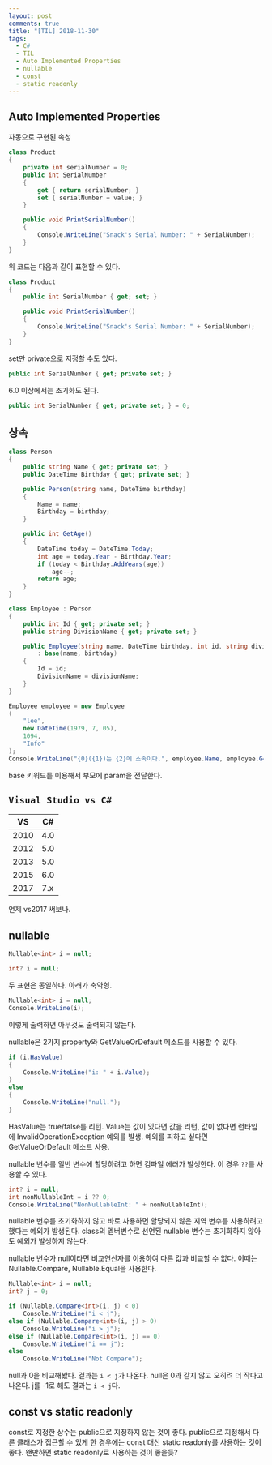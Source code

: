 ```yaml
---
layout: post
comments: true
title: "[TIL] 2018-11-30"
tags:
  - C#
  - TIL
  - Auto Implemented Properties
  - nullable
  - const
  - static readonly
---
```


## Auto Implemented Properties

자동으로 구현된 속성

```cs
class Product
{
    private int serialNumber = 0;
    public int SerialNumber
    {
        get { return serialNumber; }
        set { serialNumber = value; }
    }

    public void PrintSerialNumber()
    {
        Console.WriteLine("Snack's Serial Number: " + SerialNumber);
    }
}
```

위 코드는 다음과 같이 표현할 수 있다.

```cs
class Product
{
    public int SerialNumber { get; set; }

    public void PrintSerialNumber()
    {
        Console.WriteLine("Snack's Serial Number: " + SerialNumber);
    }
}
```

set만 private으로 지정할 수도 있다.

```cs
public int SerialNumber { get; private set; }
```

6.0 이상에서는 초기화도 된다.

```cs
public int SerialNumber { get; private set; } = 0;
```

## 상속

```cs
class Person
{
    public string Name { get; private set; }
    public DateTime Birthday { get; private set; }

    public Person(string name, DateTime birthday)
    {
        Name = name;
        Birthday = birthday;
    }

    public int GetAge()
    {
        DateTime today = DateTime.Today;
        int age = today.Year - Birthday.Year;
        if (today < Birthday.AddYears(age))
            age--;
        return age;
    }
}

class Employee : Person
{
    public int Id { get; private set; }
    public string DivisionName { get; private set; }

    public Employee(string name, DateTime birthday, int id, string divisionName)
        : base(name, birthday)
    {
        Id = id;
        DivisionName = divisionName;
    }
}

Employee employee = new Employee
(
    "lee",
    new DateTime(1979, 7, 05),
    1094,
    "Info"
);
Console.WriteLine("{0}({1})는 {2}에 소속이다.", employee.Name, employee.GetAge(), employee.DivisionName);
```

base 키워드를 이용해서 부모에 param을 전달한다.

## `Visual Studio vs C#`

| VS   | C#  |
| ---- | --- |
| 2010 | 4.0 |
| 2012 | 5.0 |
| 2013 | 5.0 |
| 2015 | 6.0 |
| 2017 | 7.x |

언제 vs2017 써보나.

## nullable

```cs
Nullable<int> i = null;

int? i = null;
```

두 표현은 동일하다. 아래가 축약형.

```cs
Nullable<int> i = null;
Console.WriteLine(i);
```

이렇게 출력하면 아무것도 출력되지 않는다.

nullable은 2가지 property와 GetValueOrDefault 메소드를 사용할 수 있다.

```cs
if (i.HasValue)
{
    Console.WriteLine("i: " + i.Value);
}
else
{
    Console.WriteLine("null.");
}
```

HasValue는 true/false를 리턴.
Value는 값이 있다면 값을 리턴, 값이 없다면 런타임에 InvalidOperationException 예외를 발생.
예외를 피하고 싶다면 GetValueOrDefault 메소드 사용.

nullable 변수를 일반 변수에 할당하려고 하면 컴파일 에러가 발생한다.
이 경우 `??`를 사용할 수 있다.

```cs
int? i = null;
int nonNullableInt = i ?? 0;
Console.WriteLine("NonNullableInt: " + nonNullableInt);
```

nullable 변수를 초기화하지 않고 바로 사용하면 할당되지 않은 지역 변수를 사용하려고 했다는 예외가 발생된다.
class의 멤버변수로 선언된 nullable 변수는 초기화하지 않아도 예외가 발생하지 않는다.

nullable 변수가 null이라면 비교연산자를 이용하여 다른 값과 비교할 수 없다.
이때는 Nullable.Compare, Nullable.Equal을 사용한다.

```cs
Nullable<int> i = null;
int? j = 0;

if (Nullable.Compare<int>(i, j) < 0)
    Console.WriteLine("i < j");
else if (Nullable.Compare<int>(i, j) > 0)
    Console.WriteLine("i > j");
else if (Nullable.Compare<int>(i, j) == 0)
    Console.WriteLine("i == j");
else
    Console.WriteLine("Not Compare");
```

null과 0을 비교해봤다. 결과는 `i < j`가 나온다.
null은 0과 같지 않고 오히려 더 작다고 나온다. j를 -1로 해도 결과는 `i < j`다.

## const vs static readonly

const로 지정한 상수는 public으로 지정하지 않는 것이 좋다.
public으로 지정해서 다른 클래스가 접근할 수 있게 한 경우에는 const 대신 static readonly를 사용하는 것이 좋다.
왠만하면 static readonly로 사용하는 것이 좋을듯?
